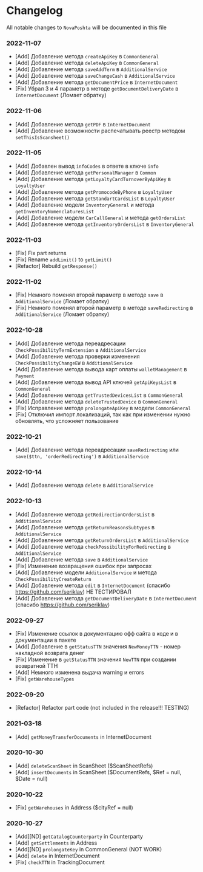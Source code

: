 # Changelog

All notable changes to `NovaPoshta` will be documented in this file

### 2022-11-07
- [Add] Добавление метода `createApiKey` в `CommonGeneral`
- [Add] Добавление метода `deleteApiKey` в `CommonGeneral`
- [Add] Добавление метода `saveAddTerm` в `AdditionalService`
- [Add] Добавление метода `saveChangeCash` в `AdditionalService`
- [Add] Добавление метода `getDocumentPrice` в `InternetDocument`
- [Fix] Убрал 3 и 4 параметр в методе `getDocumentDeliveryDate` в `InternetDocument` (Ломает обратку)

### 2022-11-06
- [Add] Добавление метода `getPDF` в `InternetDocument`
- [Add] Добавление возможности распечатывать реестр методом `setThisIsScansheet()`

### 2022-11-05
- [Add] Добавлен вывод `infoCodes` в ответе в ключе `info`
- [Add] Добавление метода `getPersonalManager` в `Common`
- [Add] Добавление метода `getLoyaltyCardTurnoverByApiKey` в `LoyaltyUser`
- [Add] Добавление метода `getPromocodeByPhone` в `LoyaltyUser`
- [Add] Добавление метода `getStandartCardsList` в `LoyaltyUser`
- [Add] Добавление модели `InventoryGeneral` и метода `getInventoryNomenclaturesList`
- [Add] Добавление модели `CarCallGeneral` и метода `getOrdersList`
- [Add] Добавление метода `getInventoryOrdersList` в `InventoryGeneral`

### 2022-11-03
- [Fix] Fix part returns
- [Fix] Rename `addLimit()` to `getLimit()`
- [Refactor] Rebuild `getResponse()`

### 2022-11-02
- [Fix] Немного поменял второй параметр в методе `save` в `AdditionalService` (Ломает обратку)
- [Fix] Немного поменял второй параметр в методе `saveRedirecting` в `AdditionalService` (Ломает обратку)

### 2022-10-28
- [Add] Добавление метода переадресации `CheckPossibilityTermExtension` в `AdditionalService`
- [Add] Добавление метода проверки изменения `CheckPossibilityChangeEW` в `AdditionalService`
- [Add] Добавление метода вывода карт оплаты `walletManagement` в `Payment`
- [Add] Добавление метода вывод API ключей `getApiKeysList` в `CommonGeneral`
- [Add] Добавление метода `getTrustedDevicesList` в `CommonGeneral`
- [Add] Добавление метода `deleteTrustedDevice` в `CommonGeneral`
- [Fix] Исправление методе `prolongateApiKey` в модели `CommonGeneral`
- [Fix] Отключил импорт локализаций, так как при изменении нужно обновлять, что усложняет пользование

### 2022-10-21
- [Add] Добавление метода переадресации `saveRedirecting` или `save($ttn, 'orderRedirecting')` в `AdditionalService`

### 2022-10-14
- [Add] Добавление метода `delete` в `AdditionalService`

### 2022-10-13
- [Add] Добавление метода `getRedirectionOrdersList` в `AdditionalService`
- [Add] Добавление метода `getReturnReasonsSubtypes` в `AdditionalService`
- [Add] Добавление метода `getReturnOrdersList` в `AdditionalService`
- [Add] Добавление метода `checkPossibilityForRedirecting` в `AdditionalService`
- [Add] Добавление метода `save` в `AdditionalService`
- [Fix] Изменение возвращения ошибок при запросах
- [Add] Добавление модели `AdditionalService` и метода `CheckPossibilityCreateReturn`
- [Add] Добавление метода `edit` в `InternetDocument` (спасибо https://github.com/seriklav) НЕ ТЕСТИРОВАЛ
- [Add] Добавление метода `getDocumentDeliveryDate` в `InternetDocument` (спасибо https://github.com/seriklav)

### 2022-09-27
- [Fix] Изменение ссылок в документацию офф сайта в коде и в документации в пакете
- [Add] Добавление в `getStatusTTN` значения `NewMoneyTTN` - номер накладной возврата денег
- [Fix] Изменение в `getStatusTTN` значения `NewTTN` при создании возвратной ТТН
- [Add] Немного изменена выдача warning и errors
- [Fix] `getWarehouseTypes`


### 2022-09-20
- [Refactor] Refactor part code (not included in the release!!! TESTING)


### 2021-03-18
- [Add] `getMoneyTransferDocuments` in InternetDocument


### 2020-10-30
- [Add] `deleteScanSheet` in ScanSheet ($ScanSheetRefs)
- [Add] `insertDocuments` in ScanSheet ($DocumentRefs, $Ref = null, $Date = null)


### 2020-10-22
- [Fix] `getWarehouses` in Address ($cityRef = null)


### 2020-10-27
- [Add][ND] `getCatalogCounterparty` in Counterparty
- [Add] `getSettlements` in Address
- [Add][ND] `prolongateKey` in CommonGeneral (NOT WORK)
- [Add] `delete` in InternetDocument
- [Fix] `checkTTN` in TrackingDocument
